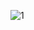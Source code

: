 
![1](https://github.com/bcamandone/Data_Analysis_SQL/assets/86261762/3bfee303-d396-4dcd-a6df-f46b0055bdb1)


